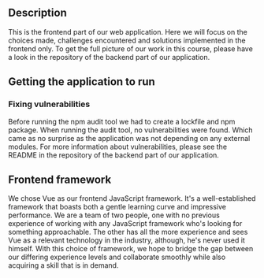 ## Description
This is the frontend part of our web application. Here we will focus on the choices made, challenges encountered and solutions implemented in the frontend only. To get the full picture of our work in this course, please have a look in the repository of the backend part of our application.

## Getting the application to run
### Fixing vulnerabilities
Before running the npm audit tool we had to create a lockfile and npm package. When running the audit tool, no vulnerabilities were found. Which came as no surprise as the application was not depending on any external modules. For more information about vulnerabilities, please see the README in the repository of the backend part of our application.

## Frontend framework
We chose Vue as our frontend JavaScript framework. It's a well-established framework that boasts both a gentle learning curve and impressive performance. We are a team of two people, one with no previous experience of working with any JavaScript framework who's looking for something approachable. The other has all the more experience and sees Vue as a relevant technology in the industry, although, he's never used it himself. With this choice of framework, we hope to bridge the gap between our differing experience levels and collaborate smoothly while also acquiring a skill that is in demand.